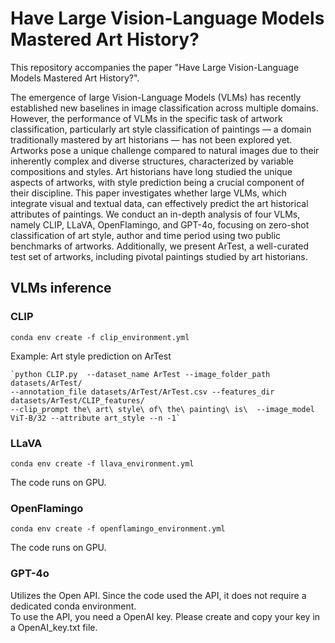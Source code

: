 # Have Large Vision-Language Models Mastered Art History?
This repository accompanies the paper "Have Large Vision-Language Models Mastered Art History?".

The emergence of large Vision-Language Models (VLMs) has recently established new baselines in image classification across multiple domains. However, the performance of VLMs in the specific task of artwork classification, particularly art style classification of paintings — a domain traditionally mastered by art historians — has not been explored yet. Artworks pose a unique challenge compared to natural images due to their inherently complex and diverse structures, characterized by variable compositions and styles. Art historians have long studied the unique aspects of artworks, with style prediction being a crucial component of their discipline. This paper investigates whether large VLMs, which integrate visual and textual data, can effectively predict the art historical attributes of paintings. We conduct an in-depth analysis of four VLMs, namely CLIP, LLaVA, OpenFlamingo, and GPT-4o, focusing on zero-shot classification of art style, author and time period using two public benchmarks of artworks. Additionally, we present ArTest, a well-curated test set of artworks, including pivotal paintings studied by art historians.


## VLMs inference 


### CLIP


`conda env create -f clip_environment.yml`

Example: Art style prediction on ArTest 

    `python CLIP.py  --dataset_name ArTest --image_folder_path datasets/ArTest/ 
    --annotation_file datasets/ArTest/ArTest.csv --features_dir datasets/ArTest/CLIP_features/ 
    --clip_prompt the\ art\ style\ of\ the\ painting\ is\  --image_model ViT-B/32 --attribute art_style --n -1`


### LLaVA

`conda env create -f llava_environment.yml`

The code runs on GPU.


### OpenFlamingo 

`conda env create -f openflamingo_environment.yml`

The code runs on GPU.

### GPT-4o

Utilizes the Open API. Since the code used the API, it does not require a dedicated conda environment.  
To use the API, you need a OpenAI key. Please create and copy your key in a OpenAI_key.txt file.

